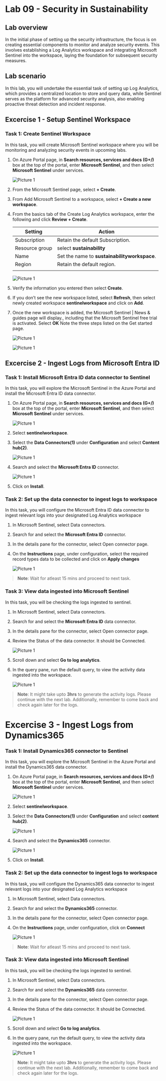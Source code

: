 # Lab 09 - Security in Sustainability

## Lab overview
In the initial phase of setting up the security infrastructure, the focus is on creating essential components to monitor and analyze security events. This involves establishing a Log Analytics workspace and integrating Microsoft Sentinel into the workspace, laying the foundation for subsequent security measures.

## Lab scenario
In this lab, you will undertake the essential task of setting up Log Analytics, which provides a centralized location to store and query data, while Sentinel serves as the platform for advanced security analysis, also enabling proactive threat detection and incident response.


## Excercise 1 - Setup Sentinel Workspace

### Task 1: Create Sentinel Workspace

In this task, you will create Microsoft Sentinel workspace where you will be monitoring and analyzing security events in upcoming labs.

1.  On Azure Portal page, in **Search resources, services and docs (G+/)** box at the top of the portal, enter **Microsoft Sentinel**, and then select **Microsoft Sentinel** under services.

    ![Picture 1](../media/l9.1.png)

1. From the Microsoft Sentinel page, select **+ Create**.

1. From Add Microsoft Sentinel to a workspace, select **+ Create a new workspace**.

1. From the basics tab of the Create Log Analytics workspace, enter the following and click **Review + Create**.   

    | Setting | Action |
    | -- | -- |
    | Subscription |  Retain the default Subscription.  |
    | Resource group | select **sustainability** |
    | Name | Set the name to **sustainabilityworkspace**. |
    | Region | Retain the default region. |
    |||

    ![Picture 1](../media/l9.2.png)

1. Verify the information you entered then select **Create**.

1. If you don’t see the new workspace listed, select **Refresh**, then select newly created workspace **sentinelworkspace** and click on **Add**.

1. Once the new workspace is added, the Microsoft Sentinel | News & guides page will display., including that the Microsoft Sentinel free trial is activated. Select **OK**  Note the three steps listed on the Get started page.

   ![Picture 1](../media/image_8.png)
   
   ![Picture 1](../media/image_9.png)

## Excercise 2 - Ingest Logs from Microsoft Entra ID

### Task 1: Install Microsoft Entra ID data connector to Sentinel

In this task, you will explore the Microsoft Sentinel in the Azure Portal and install the Microsoft Entra ID data connector.

1. On Azure Portal page, in **Search resources, services and docs (G+/)** box at the top of the portal, enter **Microsoft Sentinel**, and then select **Microsoft Sentinel** under services.

     ![Picture 1](../media/l9.1.png)

1. Select **sentinelworkspace**.

1. Select the **Data Connectors(1)** under **Configuration** and select **Content hub(2)**.

     ![Picture 1](../media/l9.3.png)

1. Search and select the **Microsoft Entra ID** connector.

   ![Picture 1](../media/image_45.png)

1. Click on **Install**.

### Task 2: Set up the data connector to ingest logs to workspace

In this task, you will configure the Microsoft Entra ID data connector to ingest relevant logs into your designated Log Analytics workspace

1. In Microsoft Sentinel, select Data connectors.

1. Search for and select the **Microsoft Entra ID** connector.

1. In the details pane for the connector, select Open connector page.

1. On the **Instructions** page, under configuration, select the required record types data to be collected and click on **Apply changes**

   ![Picture 1](../media/s61.png)

  >**Note**: Wait for atleast 15 mins and proceed to next task.

### Task 3: View data ingested into Microsoft Sentinel

In this task, you will be checking the logs ingested to sentinel.

1. In Microsoft Sentinel, select Data connectors.

1. Search for and select the **Microsoft Entra ID** data connector.

1. In the details pane for the connector, select Open connector page.

1. Review the Status of the data connector. It should be Connected.

   ![Picture 1](../media/n785.png)   

1. Scroll down and select **Go to log analytics**.

1. In the query pane, run the default query, to view the activity data ingested into the workspace.

   ![Picture 1](../media/s62.png)   

  >**Note**: It might take upto **3hrs** to generate the activity logs. Please continue with the next lab. Additionally, remember to come back and check again later for the logs.

# Excercise 3 - Ingest Logs from Dynamics365

### Task 1: Install Dynamics365 connector to Sentinel

In this task, you will explore the Microsoft Sentinel in the Azure Portal and install the Dynamics365 data connector.

1. On Azure Portal page, in **Search resources, services and docs (G+/)** box at the top of the portal, enter **Microsoft Sentinel**, and then select **Microsoft Sentinel** under services.

     ![Picture 1](../media/l9.1.png)

1. Select **sentinelworkspace**.

1. Select the **Data Connectors(1)** under **Configuration** and select **content hub(2)**.

     ![Picture 1](../media/l9.3.png)

1. Search and select the **Dynamics365** connector.

   ![Picture 1](../media/image_45.png)

1. Click on **Install**.


### Task 2: Set up the data connector to ingest logs to workspace

In this task, you will configure the Dynamics365 data connector to ingest relevant logs into your designated Log Analytics workspace

1. In Microsoft Sentinel, select Data connectors.

1. Search for and select the **Dynamics365** connector.

1. In the details pane for the connector, select Open connector page.

1. On the **Instructions** page, under configuration, click on **Connect**

   ![Picture 1](../media/s61.png)

  >**Note**: Wait for atleast 15 mins and proceed to next task.

### Task 3: View data ingested into Microsoft Sentinel

In this task, you will be checking the logs ingested to sentinel.

1. In Microsoft Sentinel, select Data connectors.

1. Search for and select the **Dynamics365** data connector.

1. In the details pane for the connector, select Open connector page.

1. Review the Status of the data connector. It should be Connected.

   ![Picture 1](../media/n785.png)   

1. Scroll down and select **Go to log analytics**.

1. In the query pane, run the default query, to view the activity data ingested into the workspace.

   ![Picture 1](../media/s62.png)   

  >**Note**: It might take upto **3hrs** to generate the activity logs. Please continue with the next lab. Additionally, remember to come back and check again later for the logs.



